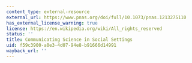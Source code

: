 ```yaml
---
content_type: external-resource
external_url: https://www.pnas.org/doi/full/10.1073/pnas.1213275110
has_external_license_warning: true
license: https://en.wikipedia.org/wiki/All_rights_reserved
status: ''
title: Communicating Science in Social Settings
uid: f59c3900-a0e3-4d07-94e8-b91666d14991
wayback_url: ''
---
```

